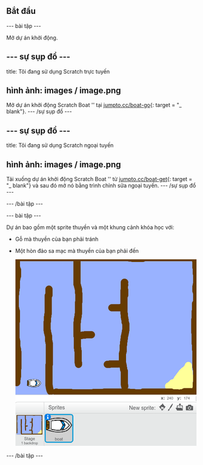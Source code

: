 ## Bắt đầu

\--- bài tập \---

Mở dự án khởi động.

## \--- sự sụp đổ \---

title: Tôi đang sử dụng Scratch trực tuyến

## hình ảnh: images / image.png

Mở dự án khởi động Scratch Boat '' tại [jumpto.cc/boat-go](https://scratch.mit.edu/projects/63958014/#editor){: target = "_ blank"}. \--- /sự sụp đổ \---

## \--- sự sụp đổ \---

title: Tôi đang sử dụng Scratch ngoại tuyến

## hình ảnh: images / image.png

Tải xuống dự án khởi động Scratch Boat '' từ [jumpto.cc/boat-get](http:jumpto.cc/boat-get){: target = "_ blank"} và sau đó mở nó bằng trình chỉnh sửa ngoại tuyến. \--- /sự sụp đổ \---

\--- /bài tập \---

\--- bài tập \---

Dự án bao gồm một sprite thuyền và một khung cảnh khóa học với:

- Gỗ mà thuyền của bạn phải tránh
- Một hòn đảo sa mạc mà thuyền của bạn phải đến
    
    ![ảnh chụp màn hình](images/boat-starter.png)

\--- /bài tập \---
